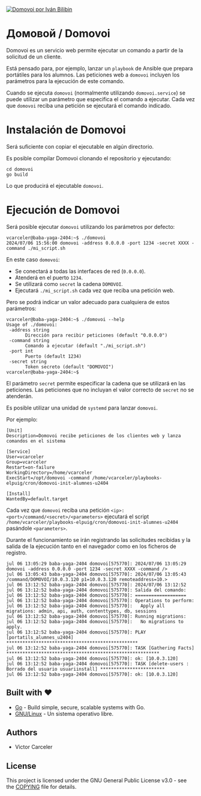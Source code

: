 [![Domovoi por Iván Bilibin](https://upload.wikimedia.org/wikipedia/commons/8/84/Domovoi_Bilibin.jpg)](https://es.wikipedia.org/wiki/Iv%C3%A1n_Bilibin)
# Домовой / Domovoi

Domovoi es un servicio web permite ejecutar un comando a partir de la solicitud de un cliente.

Está pensado para, por ejemplo, lanzar un `playbook` de Ansible que prepara portátiles para los alumnos. Las peticiones web a `domovoi` incluyen los parámetros para la ejecución de este comando.

Cuando se ejecuta `domovoi` (normalmente utilizando `domovoi.service`) se puede utilizar un parámetro que especifica el comando a ejecutar. Cada vez que `domovoi` reciba una petición se ejecutará el comando indicado.

# Instalación de Domovoi

Será suficiente con copiar el ejecutable en algún directorio.

Es posible compilar Domovoi clonando el repositorio y ejecutando:

~~~
cd domovoi
go build
~~~

Lo que producirá el ejecutable `domovoi`.

# Ejecución de Domovoi

Será posible ejecutar `domovoi` utilizando los parámetros por defecto:

~~~
vcarceler@baba-yaga-2404:~$ ./domovoi 
2024/07/06 15:56:00 domovoi -address 0.0.0.0 -port 1234 -secret XXXX -command ./mi_script.sh
~~~

En este caso `domovoi`:

 * Se conectará a todas las interfaces de red (`0.0.0.0`).
 * Atenderá en el puerto `1234`.
 * Se utilizará como `secret` la cadena `DOMOVOI`.
 * Ejecutará `./mi_script.sh` cada vez que reciba una petición web.

Pero se podrá indicar un valor adecuado para cualquiera de estos parámetros:

 ~~~
vcarceler@baba-yaga-2404:~$ ./domovoi --help
Usage of ./domovoi:
  -address string
    	Dirección para recibir peticiones (default "0.0.0.0")
  -command string
    	Comando a ejecutar (default "./mi_script.sh")
  -port int
    	Puerto (default 1234)
  -secret string
    	Token secreto (default "DOMOVOI")
vcarceler@baba-yaga-2404:~$
 ~~~

El parámetro `secret` permite especificar la cadena que se utilizará en las peticiones. Las peticiones que no incluyan el valor correcto de `secret` no se atenderán.

Es posible utilizar una unidad de `systemd` para lanzar `domovoi`.

Por ejemplo:

~~~
[Unit]
Description=Domovoi recibe peticiones de los clientes web y lanza comandos en el sistema

[Service]
User=vcarceler
Group=vcarceler
Restart=on-failure
WorkingDirectory=/home/vcarceler
ExecStart=/opt/domovoi -command /home/vcarceler/playbooks-elpuig/cron/domovoi-init-alumnes-u2404

[Install]
WantedBy=default.target
~~~

Cada vez que `domovoi` reciba una petición `<ip>:<port>/command/<secret>/<parameters>` ejecutará el script `/home/vcarceler/playbooks-elpuig/cron/domovoi-init-alumnes-u2404` pasándole `<parameters>`.

Durante el funcionamiento se irán registrando las solicitudes recibidas y la salida de la ejecución tanto en el navegador como en los ficheros de registro.

~~~
jul 06 13:05:29 baba-yaga-2404 domovoi[575770]: 2024/07/06 13:05:29 domovoi -address 0.0.0.0 -port 1234 -secret XXXX -command />
jul 06 13:05:43 baba-yaga-2404 domovoi[575770]: 2024/07/06 13:05:43 /command/DOMOVOI/10.0.3.120 p1=10.0.3.120 remoteaddress=10.>
jul 06 13:12:52 baba-yaga-2404 domovoi[575770]: 2024/07/06 13:12:52
jul 06 13:12:52 baba-yaga-2404 domovoi[575770]: Salida del comando:
jul 06 13:12:52 baba-yaga-2404 domovoi[575770]: ===================
jul 06 13:12:52 baba-yaga-2404 domovoi[575770]: Operations to perform:
jul 06 13:12:52 baba-yaga-2404 domovoi[575770]:   Apply all migrations: admin, api, auth, contenttypes, db, sessions
jul 06 13:12:52 baba-yaga-2404 domovoi[575770]: Running migrations:
jul 06 13:12:52 baba-yaga-2404 domovoi[575770]:   No migrations to apply.
jul 06 13:12:52 baba-yaga-2404 domovoi[575770]: PLAY [portatils_alumnes_u2404] *************************************************
jul 06 13:12:52 baba-yaga-2404 domovoi[575770]: TASK [Gathering Facts] *********************************************************
jul 06 13:12:52 baba-yaga-2404 domovoi[575770]: ok: [10.0.3.120]
jul 06 13:12:52 baba-yaga-2404 domovoi[575770]: TASK [delete-users : Borrado del usuario usuariinstall] ************************
jul 06 13:12:52 baba-yaga-2404 domovoi[575770]: ok: [10.0.3.120]
~~~



## Built with ❤️

* [Go](https://go.dev/) - Build simple, secure, scalable systems with Go.
* [GNU/Linux](https://es.wikipedia.org/wiki/GNU/Linux) - Un sistema operativo libre.

## Authors

* Victor Carceler

## License

This project is licensed under the GNU General Public License v3.0 - see the [COPYING](COPYING) file for details.